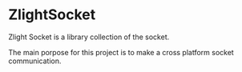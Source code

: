 ZlightSocket
============
Zlight Socket is a library collection of the socket.

The main porpose for this project is to make a cross platform socket communication.
